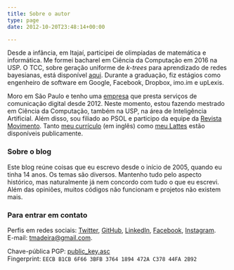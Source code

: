 ```yaml
---
title: Sobre o autor
type: page
date: 2012-10-20T23:48:14+00:00

---
```

Desde a infância, em Itajaí, participei de olimpíadas de matemática e informática. Me formei bacharel em Ciência da Computação em 2016 na USP. O TCC, sobre geração uniforme de _k-trees_ para aprendizado de redes bayesianas, está disponível [aqui](https://linux.ime.usp.br/~tmadeira/mac0499/). Durante a graduação, fiz estágios como engenheiro de software em Google, Facebook, Dropbox, imo.im e upLexis.

Moro em São Paulo e tenho uma [empresa](https://gemte.etc.br/) que presta serviços de comunicação digital desde 2012. Neste momento, estou fazendo mestrado em Ciência da Computação, também na USP, na área de Inteligência Artificial. Além disso, sou filiado ao PSOL e participo da equipe da [Revista Movimento](https://movimentorevista.com.br/). Tanto [meu currículo](/cv/) (em inglês) como [meu Lattes](http://lattes.cnpq.br/3937411702518704) estão disponíveis publicamente.

### Sobre o blog

Este blog reúne coisas que eu escrevo desde o início de 2005, quando eu tinha 14 anos. Os temas são diversos. Mantenho tudo pelo aspecto histórico, mas naturalmente já nem concordo com tudo o que eu escrevi. Além das opiniões, muitos códigos não funcionam e projetos não existem mais.

### Para entrar em contato

Perfis em redes sociais: [Twitter](https://twitter.com/tmadeira/), [GitHub](https://github.com/tmadeira/), [LinkedIn](https://linkedin.com/in/tmadeira/), [Facebook](https://facebook.com/timadeira/), [Instagram](https://instagram.com/tiagomadeira/).  
E-mail: <tmadeira@gmail.com>.

Chave-pública PGP: [public\_key.asc](/public_key.asc)  
Fingerprint: `EECB B1CB 6F66 3BFB 3764 1894 472A C378 44FA 2B92`

